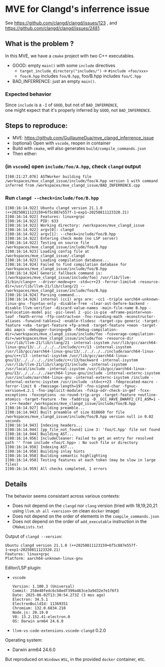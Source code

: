 # MVE for Clangd's inferrence issue

See https://github.com/clangd/clangd/issues/123 ,
and https://github.com/clangd/clangd/issues/2481.

## What is the problem ?

In this MVE, we have a `cmake` project with two C++ executables.

- GOOD: empty `main()` with some `include` directives
  - `target_include_directory("includes/")` -> `#include <foo/xxx>`
  - `foo/A.hpp` includes `foo/B.hpp`, foo/B.hpp includes `foo/C.hpp`
- BAD_INFERRENCE: just an empty `main()`.

### Expected behavior

Since `include` is a `-I` of `GOOD`, but not of `BAD_INFERRENCE`,  
one might expect that it's properly inferred by `GOOD`, not `BAD_INFERRENCE`.

## Steps to reproduce:

- MVE: https://github.com/GuillaumeDua/mve_clangd_inferrence_issue
- (optional) Open with `vscode`, reopen in container
- Build with `cmake`, will also generates `build/compile_commands.json`
- Then either:

### (in `vscode`) open `include/foo/A.hpp`, check `clangd` output

```
I[08:21:27.076] ASTWorker building file /workspaces/mve_clangd_issue/include/foo/A.hpp version 1 with command inferred from /workspaces/mve_clangd_issue/BAD_INFERRENCE.cpp
```

### Run `clangd --check=include/foo/B.hpp`

```
I[08:16:14.922] Ubuntu clangd version 21.1.0 (++20250811123159+6f5c887e557f-1~exp1~20250811123320.21)
I[08:16:14.922] Features: linux+grpc
I[08:16:14.922] PID: 633
I[08:16:14.922] Working directory: /workspaces/mve_clangd_issue
I[08:16:14.922] argv[0]: clangd
I[08:16:14.922] argv[1]: --check=include/foo/B.hpp
I[08:16:14.922] Entering check mode (no LSP server)
I[08:16:14.922] Testing on source file /workspaces/mve_clangd_issue/include/foo/B.hpp
I[08:16:14.923] Loading config file at /workspaces/mve_clangd_issue/.clangd
I[08:16:14.923] Loading compilation database...
I[08:16:14.924] Failed to find compilation database for /workspaces/mve_clangd_issue/include/foo/B.hpp
I[08:16:14.924] Generic fallback command is: [/workspaces/mve_clangd_issue/include/foo] /usr/lib/llvm-21/bin/clang++ --driver-mode=g++ -std=c++23 -ferror-limit=0 -resource-dir=/usr/lib/llvm-21/lib/clang/21 -- /workspaces/mve_clangd_issue/include/foo/B.hpp
I[08:16:14.924] Parsing command...
I[08:16:14.926] internal (cc1) args are: -cc1 -triple aarch64-unknown-linux-gnu -fsyntax-only -disable-free -clear-ast-before-backend -disable-llvm-verifier -discard-value-names -main-file-name B.hpp -mrelocation-model pic -pic-level 2 -pic-is-pie -mframe-pointer=non-leaf -fmath-errno -ffp-contract=on -fno-rounding-math -mconstructor-aliases -funwind-tables=2 -enable-tlsdesc -target-cpu generic -target-feature +v8a -target-feature +fp-armv8 -target-feature +neon -target-abi aapcs -debugger-tuning=gdb -fdebug-compilation-dir=/workspaces/mve_clangd_issue/include/foo -fcoverage-compilation-dir=/workspaces/mve_clangd_issue/include/foo -resource-dir /usr/lib/llvm-21/lib/clang/21 -internal-isystem /usr/lib/gcc/aarch64-linux-gnu/13/../../../../include/c++/13 -internal-isystem /usr/lib/gcc/aarch64-linux-gnu/13/../../../../include/aarch64-linux-gnu/c++/13 -internal-isystem /usr/lib/gcc/aarch64-linux-gnu/13/../../../../include/c++/13/backward -internal-isystem /usr/lib/llvm-21/lib/clang/21/include -internal-isystem /usr/local/include -internal-isystem /usr/lib/gcc/aarch64-linux-gnu/13/../../../../aarch64-linux-gnu/include -internal-externc-isystem /usr/include/aarch64-linux-gnu -internal-externc-isystem /include -internal-externc-isystem /usr/include -std=c++23 -fdeprecated-macro -ferror-limit 0 -fmessage-length=197 -fno-signed-char -fgnuc-version=4.2.1 -fno-implicit-modules -fskip-odr-check-in-gmf -fcxx-exceptions -fexceptions -no-round-trip-args -target-feature +outline-atomics -target-feature -fmv -faddrsig -D__GCC_HAVE_DWARF2_CFI_ASM=1 -x c++-header /workspaces/mve_clangd_issue/include/foo/B.hpp
I[08:16:14.927] Building preamble...
I[08:16:14.943] Built preamble of size 818660 for file /workspaces/mve_clangd_issue/include/foo/B.hpp version null in 0.02 seconds
I[08:16:14.943] Indexing headers...
E[08:16:14.944] [pp_file_not_found] Line 3: 'foo/C.hpp' file not found
I[08:16:14.944] Building AST...
E[08:16:14.956] IncludeCleaner: Failed to get an entry for resolved path '' from include <foo/C.hpp> : No such file or directory
I[08:16:14.958] Indexing AST...
I[08:16:14.958] Building inlay hints
I[08:16:14.958] Building semantic highlighting
I[08:16:14.958] Testing features at each token (may be slow in large files)
I[08:16:14.959] All checks completed, 1 errors
```

## Details

The behavior seems consistant across various contexts:

- Does not depend on the `clangd` nor `clang` version (tried with 18,19,20,21 using `llvm.sh all <version>` on clean `docker` image)
- Does not depend on the order of elements in the `compile_commands.json`
- Does not depend on the order of `add_executable` instruction in the `CMakeLists.txt`

Output of `clangd --version`:

```
Ubuntu clangd version 21.1.0 (++20250811123159+6f5c887e557f-1~exp1~20250811123320.21)
Features: linux+grpc
Platform: aarch64-unknown-linux-gnu
```

Editor/LSP plugin:

- `vscode`

  ```
  Version: 1.100.3 (Universal)
  Commit: 258e40fedc6cb8edf399a463ce3a9d32e7e1f6f3
  Date: 2025-06-02T13:30:54.273Z (3 mos ago)
  Electron: 34.5.1
  ElectronBuildId: 11369351
  Chromium: 132.0.6834.210
  Node.js: 20.19.0
  V8: 13.2.152.41-electron.0
  OS: Darwin arm64 24.6.0
  ```

- `llvm-vs-code-extensions.vscode-clangd` 0.2.0


Operating system:

- Darwin arm64 24.6.0

But reproduced on `Windows` `WSL`, in the provided `docker` container, etc.
